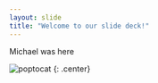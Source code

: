 ```yaml
---
layout: slide
title: "Welcome to our slide deck!"
---
```


Michael was here

![poptocat](https://octodex.github.com/images/poptocat.png)
{: .center}
